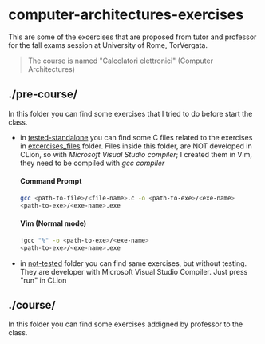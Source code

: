 # computer-architectures-exercises

This are some of the excercises that are proposed from tutor and professor for the fall exams session at University of Rome, TorVergata.

>The course is named "Calcolatori elettronici" (Computer Architectures)
> 
## ./pre-course/
In this folder you can find some exercises that I tried to do before start the class.

- in [tested-standalone]() you can find some C files related to the exercises in [excercises_files]() folder.
Files inside this folder, are NOT developed in CLion, so with _Microsoft Visual Studio compiler_; I created them in Vim, they need to be compiled with _gcc compiler_
    #### Command Prompt
    ```sh
    gcc <path-to-file>/<file-name>.c -o <path-to-exe>/<exe-name>
    <path-to-exe>/<exe-name>.exe
    ```
    #### Vim (Normal mode)
    ```sh
    !gcc "%" -o <path-to-exe>/<exe-name>
    <path-to-exe>/<exe-name>.exe
    ```
- in [not-tested]() folder you can find same exercises, but without testing. They are developer with Microsoft Visual Studio Compiler. Just press "run" in CLion

## ./course/
In this folder you can find some exercises addigned by professor to the class.


